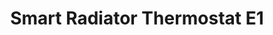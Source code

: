 ---
date_added: 2022-09-07
model: SRTS-A01
vendor: Aqara
title: Smart Radiator Thermostat E1
category: hvac
supports:
zigbeemodel: ['lumi.airrtc.agl001']
compatible: [z2m]
mlink: https://www.aqara.com/eu/product/radiator-thermostat-e1
link: https://www.amazon.co.uk/gp/product/B0B6DTSGSJ
---